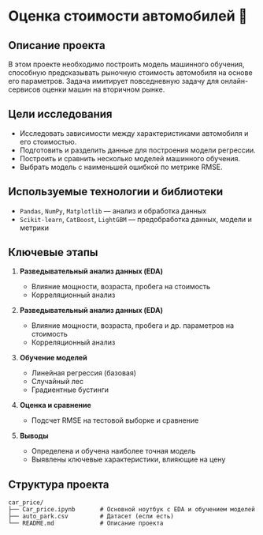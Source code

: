 # Оценка стоимости автомобилей 🚗

## Описание проекта

В этом проекте необходимо построить модель машинного обучения, способную предсказывать рыночную стоимость автомобиля на основе его параметров. Задача имитирует повседневную задачу для онлайн-сервисов оценки машин на вторичном рынке.

## Цели исследования

- Исследовать зависимости между характеристиками автомобиля и его стоимостью.
- Подготовить и разделить данные для построения модели регрессии.
- Построить и сравнить несколько моделей машинного обучения.
- Выбрать модель с наименьшей ошибкой по метрике RMSE.

## Используемые технологии и библиотеки

- `Pandas`, `NumPy`, `Matplotlib` — анализ и обработка данных
- `Scikit-learn`, `CatBoost`, `LightGBM` — предобработка данных, модели и метрики

## Ключевые этапы

1. **Разведывательный анализ данных (EDA)**
   - Влияние мощности, возраста, пробега на стоимость
   - Корреляционный анализ

2. **Разведывательный анализ данных (EDA)**
   - Влияние мощности, возраста, пробега и др. параметров на стоимость
   - Корреляционный анализ

3. **Обучение моделей**
   - Линейная регрессия (базовая)
   - Случайный лес
   - Градиентные бустинги

4. **Оценка и сравнение**
   - Подсчет RMSE на тестовой выборке и сравнение

5. **Выводы**
   - Определена и обучена наиболее точная модель
   - Выявлены ключевые характеристики, влияющие на цену

## Структура проекта

```
car_price/
├── Car_price.ipynb       # Основной ноутбук с EDA и обучением моделей
├── auto_park.csv         # Датасет (если есть)
└── README.md             # Описание проекта
```